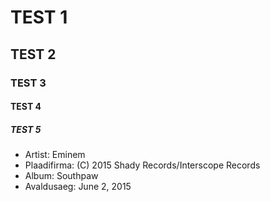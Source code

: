 # TEST 1
## TEST 2
### TEST 3
#### TEST 4
##### TEST 5


* Artist: Eminem
* Plaadifirma: (C) 2015 Shady Records/Interscope Records
* Album: Southpaw
* Avaldusaeg: June 2, 2015
